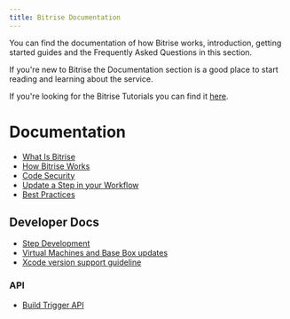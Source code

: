 ```yaml
---
title: Bitrise Documentation
---
```


You can find the documentation of how Bitrise works,
introduction, getting started guides
and the Frequently Asked Questions in this section.

If you're new to Bitrise the Documentation section
is a good place to start reading and learning about the service.

If you're looking for the Bitrise Tutorials you can find
it [here](/tutorials/index.html).

# Documentation

* [What Is Bitrise](/docs/what-is-bitrise.html)
* [How Bitrise Works](/docs/how-bitrise-works.html)
* [Code Security](/docs/code-security.html)
* [Update a Step in your Workflow](/docs/step-update.html)
* [Best Practices](/docs/best-practices.html)

## Developer Docs

* [Step Development](/docs/step-dev.html)
* [Virtual Machines and Base Box updates](/docs/virtual-machine-updates.html)
* [Xcode version support guideline](/docs/xcode-version-support.html)

### API

* [Build Trigger API](/docs/api/build-trigger-api.html)
